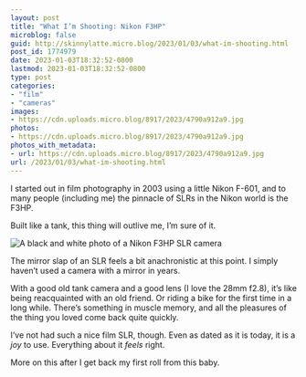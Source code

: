 ```yaml
---
layout: post
title: "What I’m Shooting: Nikon F3HP"
microblog: false
guid: http://skinnylatte.micro.blog/2023/01/03/what-im-shooting.html
post_id: 1774979
date: 2023-01-03T18:32:52-0800
lastmod: 2023-01-03T18:32:52-0800
type: post
categories:
- "film"
- "cameras"
images:
- https://cdn.uploads.micro.blog/8917/2023/4790a912a9.jpg
photos:
- https://cdn.uploads.micro.blog/8917/2023/4790a912a9.jpg
photos_with_metadata:
- url: https://cdn.uploads.micro.blog/8917/2023/4790a912a9.jpg
url: /2023/01/03/what-im-shooting.html
---
```

I started out in film photography in 2003 using a little Nikon F-601, and to many people (including me) the pinnacle of SLRs in the Nikon world is the F3HP. 

Built like a tank, this thing will outlive me, I’m sure of it. 

<img src="uploads/2023/4790a912a9.jpg" alt="A black and white photo of a Nikon F3HP SLR camera" />

The mirror slap of an SLR feels a bit anachronistic at this point. I simply haven’t used a camera with a mirror in years. 

With a good old tank camera and a good lens (I love the 28mm f2.8), it’s like being reacquainted with an old friend. Or riding a bike for the first time in a long while. There’s something in muscle memory, and all the pleasures of the thing you loved come back quite quickly. 

I’ve not had such a nice film SLR, though. Even as dated as it is today, it is a *joy* to use. Everything about it *feels* right. 

More on this after I get back my first roll from this baby. 
